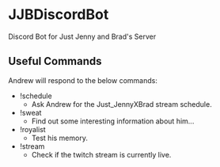 # JJBDiscordBot

Discord Bot for Just Jenny and Brad's Server

## Useful Commands

Andrew will respond to the below commands:

- !schedule
  - Ask Andrew for the Just_JennyXBrad stream schedule.
- !sweat
  - Find out some interesting information about him...
- !royalist
  - Test his memory.
- !stream
  - Check if the twitch stream is currently live.
